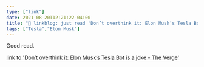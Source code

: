 ```yaml
---
type: ["link"]
date: 2021-08-20T12:21:22-04:00
title: "🔗 linkblog: just read 'Don’t overthink it: Elon Musk’s Tesla Bot is a joke - The Verge'"
tags: ["Tesla","Elon Musk"]
---
```

Good read.
 
[link to 'Don’t overthink it: Elon Musk’s Tesla Bot is a joke - The Verge'](https://www.theverge.com/2021/8/20/22633958/tesla-bot-elon-musk-ai-day)
